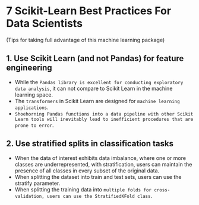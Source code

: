 # 7 Scikit-Learn Best Practices For Data Scientists
(Tips for taking full advantage of this machine learning package)

## 1. Use Scikit Learn (and not Pandas) for feature engineering
- While the `Pandas library is excellent for conducting exploratory data analysis`, it can not compare to Scikit Learn in the machine learning space.
- The `transformers` in Scikit Learn are designed for `machine learning applications`.
- `Shoehorning Pandas functions into a data pipeline with other Scikit Learn tools will inevitably lead to inefficient procedures that are prone to error`.

## 2. Use stratified splits in classification tasks
- When the data of interest exhibits data imbalance, where one or more classes are underrepresented, with stratification, users can maintain the presence of all classes in every subset of the original data.
- When splitting the dataset into train and test sets, users can use the stratify parameter.
- When splitting the training data into `multiple folds for cross-validation, users can use the StratifiedKFold class`.
